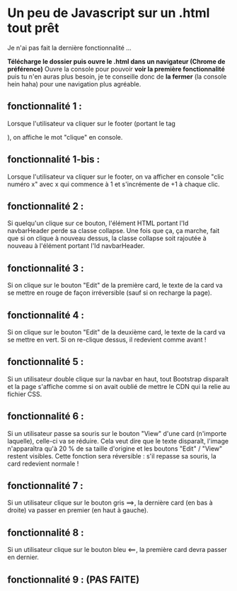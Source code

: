 # Un peu de Javascript sur un .html tout prêt #

Je n'ai pas fait la dernière fonctionnalité ...

**Télécharge le dossier puis ouvre le .html dans un navigateur (Chrome de préférence)**
Ouvre la console pour pouvoir **voir la première fonctionnalité** puis tu n'en auras plus besoin, je te conseille donc de **la fermer** (la console hein haha) pour une navigation plus agréable.

## fonctionnalité 1 : ##
Lorsque l'utilisateur va cliquer sur le footer (portant le tag <footer>), on affiche le mot "clique" en console.
  
## fonctionnalité 1-bis : ## 
Lorsque l'utilisateur va cliquer sur le footer, on va afficher en console "clic numéro x" avec x qui commence à 1 et s'incrémente de +1 à chaque clic.

## fonctionnalité 2 : ##
Si quelqu'un clique sur ce bouton, l'élément HTML portant l'Id navbarHeader perde sa classe collapse. Une fois que ça, ça marche, fait que si on clique à nouveau dessus, la classe collapse soit rajoutée à nouveau à l'élément portant l'Id navbarHeader.

## fonctionnalité 3 : ##
Si on clique sur le bouton "Edit" de la première card, le texte de la card va se mettre en rouge de façon irréversible (sauf si on recharge la page).

## fonctionnalité 4 : ##
Si on clique sur le bouton "Edit" de la deuxième card, le texte de la card va se mettre en vert. Si on re-clique dessus, il redevient comme avant ! 

## fonctionnalité 5 : ##
Si un utilisateur double clique sur la navbar en haut, tout Bootstrap disparaît et la page s'affiche comme si on avait oublié de mettre le CDN qui la relie au fichier CSS.

## fonctionnalité 6 : ##
Si un utilisateur passe sa souris sur le bouton "View" d'une card (n'importe laquelle), celle-ci va se réduire. Cela veut dire que le texte disparaît, l'image n'apparaîtra qu'à 20 % de sa taille d'origine et les boutons "Edit" / "View" restent visibles. Cette fonction sera réversible : s'il repasse sa souris, la card redevient normale !

## fonctionnalité 7 : ##
Si un utilisateur clique sur le bouton gris ==>, la dernière card (en bas à droite) va passer en premier (en haut à gauche). 

## fonctionnalité 8 : ##
Si un utilisateur clique sur le bouton bleu <==, la première card devra passer en dernier. 

## fonctionnalité 9 : (PAS FAITE) ##

